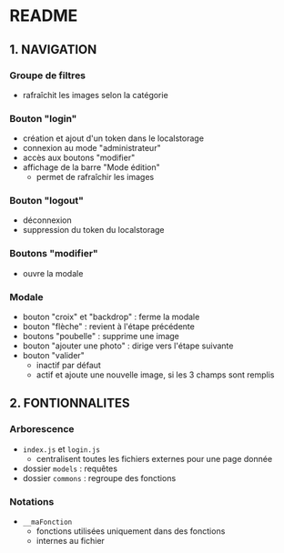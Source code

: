# README

## 1. NAVIGATION
### Groupe de filtres
- rafraîchit les images selon la catégorie
### Bouton "login"
- création et ajout d'un token dans le localstorage
- connexion au mode "administrateur"
- accès aux boutons "modifier"
- affichage de la barre "Mode édition"
  - permet de rafraîchir les images
### Bouton "logout"
- déconnexion
- suppression du token du localstorage
### Boutons "modifier"
- ouvre la modale
### Modale
- bouton "croix" et "backdrop" : ferme la modale
- bouton "flèche" : revient à l'étape précédente 
- boutons "poubelle" : supprime une image
- bouton "ajouter une photo" : dirige vers l'étape suivante
- bouton "valider"
  - inactif par défaut
  - actif et ajoute une nouvelle image, si les 3 champs sont remplis

## 2. FONTIONNALITES

### Arborescence
- ```index.js``` et ```login.js```
  - centralisent toutes les fichiers externes pour une page donnée
- dossier ```models``` : requêtes
- dossier ```commons``` : regroupe des fonctions

### Notations
- ```__maFonction```
  - fonctions utilisées uniquement dans des fonctions
  - internes au fichier